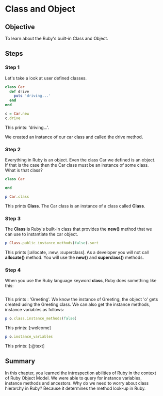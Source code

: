 # Class and Object

## Objective

To learn about the Ruby's built-in Class and Object.

## Steps

### Step 1

Let's take a look at user defined classes.

```ruby
class Car 
  def drive
    puts 'driving...'
  end
end

c = Car.new
c.drive
```

This prints: 'driving...'.

We created an instance of our car class and called the drive method.

### Step 2

Everything in Ruby is an object. Even the class Car we defined is an object. If that is the case then the Car class must be an instance of some class. What is that class?

```ruby
class Car

end

p Car.class
```

This prints **Class**. The Car class is an instance of a class called **Class**.

### Step 3

The **Class** is Ruby's built-in class that provides the **new()** method that we can use to instantiate the car object.

```ruby
p Class.public_instance_methods(false).sort
```

This prints [:allocate, :new, :superclass]. As a developer you will not call **allocate()** method. You will use the **new()** and **superclass()** methods.
 
### Step 4

When you use the Ruby language keyword **class**, Ruby does something like this:

```ruby

```

This prints : 'Greeting'. We know the instance of Greeting, the object 'o' gets created using the Greeting class. We can also get the instance methods, instance variables as follows:


```ruby
p o.class.instance_methods(false)
```

This prints: [:welcome]

```ruby
p o.instance_variables
```

This prints: [:@text]

## Summary

In this chapter, you learned the introspection abilities of Ruby in the context of Ruby Object Model. We were able to query for instance variables, instance methods and ancestors. Why do we need to worry about class hierarchy in Ruby? Because it determines the method look-up in Ruby.


